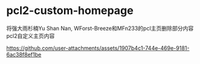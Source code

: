 # pcl2-custom-homepage
将强大雨杉楠Yu Shan Nan, WForst-Breeze和MFn233的pcl主页删除部分内容
pcl2自定义主页内容


https://github.com/user-attachments/assets/1907b4c1-744e-469e-9181-6ac38f8ef1be

